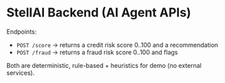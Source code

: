 # StellAI Backend (AI Agent APIs)

Endpoints:
- `POST /score` -> returns a credit risk score 0..100 and a recommendation
- `POST /fraud` -> returns a fraud risk score 0..100 and flags

Both are deterministic, rule-based + heuristics for demo (no external services).
